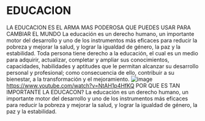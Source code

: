 # EDUCACION
LA EDUCACION ES EL ARMA MAS PODEROSA QUE PUEDES USAR PARA CAMBIAR EL MUNDO
La educación es un derecho humano, un importante motor del desarrollo y uno de los instrumentos más eficaces para reducir la pobreza y mejorar la salud, y lograr la igualdad de género, la paz y la estabilidad.
Toda persona tiene derecho a la educación, el cual es un medio para adquirir, actualizar, completar y ampliar sus conocimientos, capacidades, habilidades y aptitudes que le permitan alcanzar su desarrollo personal y profesional; como consecuencia de ello, contribuir a su bienestar, a la transformación y el mejoramiento.
![image](https://github.com/gonzgaa/EDUCACION/assets/143827201/8ff5fcfb-f173-4870-98bd-63d5b55086ca)
https://www.youtube.com/watch?v=NtAH1p4HfKQ
POR QUE ES TAN IMPORTANTE LA EDUCACON?
La educación es un derecho humano, un importante motor del desarrollo y uno de los instrumentos más eficaces para reducir la pobreza y mejorar la salud, y lograr la igualdad de género, la paz y la estabilidad.
